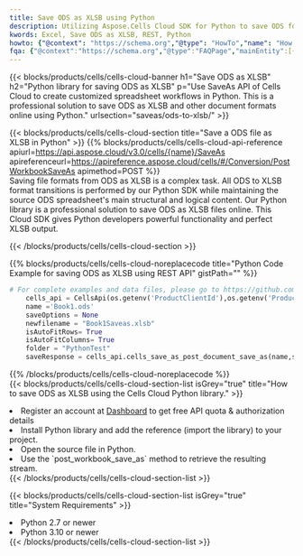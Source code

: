 ```yaml
---
title: Save ODS as XLSB using Python 
description: Utilizing Aspose.Cells Cloud SDK for Python to save ODS format file as XLSB format file. 
kwords: Excel, Save ODS as XLSB, REST, Python
howto: {"@context": "https://schema.org","@type": "HowTo","name": "How to save ODS as XLSB using the Cells Cloud Python library.","description": "How to save ODS as XLSB using the Cells Cloud Python library.","image": {"@type": "ImageObject"},"url": "/python/saveas/ods-to-xlsb/","step": [{ "@type": "HowToStep","name": "How to save ODS as XLSB using the Cells Cloud Python library. step 1", "image": {"@type": "ImageObject",},"url": "/python/saveas/ods-to-xlsb/","text": "Register an account at <a href='https://dashboard.aspose.cloud/'>Dashboard</a> to get free API quota & authorization details",},{ "@type": "HowToStep","name": "How to save ODS as XLSB using the Cells Cloud Python library. step 1", "image": {"@type": "ImageObject",},"url": "/python/saveas/ods-to-xlsb/","text": "Install Python library and add the reference (import the library) to your project.",},{ "@type": "HowToStep","name": "How to save ODS as XLSB using the Cells Cloud Python library. step 1", "image": {"@type": "ImageObject",},"url": "/python/saveas/ods-to-xlsb/","text": "Open the source file in Python.",},{ "@type": "HowToStep","name": "How to save ODS as XLSB using the Cells Cloud Python library. step 1", "image": {"@type": "ImageObject",},"url": "/python/saveas/ods-to-xlsb/","text": "Use the `post_workbook_save_as` method to retrieve the resulting stream.",}, ],"supply": {"@type": "HowToSupply","name": "document"},"tool": [{"@type": "HowToTool","name": "PyCharm, Visual Studio Code, Sublime, Eclipse"},{"@type": "HowToTool","name": "Aspose Cells"}],"totalTime": "PT6M"}
fqa: {"@context":"https://schema.org","@type":"FAQPage","mainEntity":[{"@type":"Question","name":"Why save file as other formats file in C# using REST API?","acceptedAnswer":{"@type":"Answer","text":"Documents are encoded in many ways, and some files may be incompatible with the software you use. To open and read such files, just save them as appropriate file formats.<br/><ol><li>Install .NET SDK and add the reference (import the library) to your project.</li><li>Open the source file in C# using REST API.</li><li>Call the PostWorkbookSaveAsRequest() method, passing an output filename with required extension.</li><li>Get the result of save as a separate file.</li></ol>"}},{"@type":"Question","name":"What file formats can I save as with your C# library?","acceptedAnswer":{"@type":"Answer","text":"We support a variety of file formats for conversion using .NET library, including XLSX, Excel, xls , PDF, CSV, HTML, Markdown, XML, PNG, JPG, TIFF, Json, TXT and many more."}},{"@type":"Question","name":"What is the maximum allowed file size for conversion using this .NET library?","acceptedAnswer":{"@type":"Answer","text":"There are no file size limits for format conversions using .NET library."}}]}
---
```



{{< blocks/products/cells/cells-cloud-banner h1="Save ODS as XLSB" h2="Python library for saving ODS as XLSB" p="Use SaveAs API of Cells Cloud to create customized spreadsheet workflows in Python. This is a professional solution to save ODS as XLSB and other document formats online using Python." urlsection="saveas/ods-to-xlsb/" >}}

{{< blocks/products/cells/cells-cloud-section  title="Save a ODS file as XLSB in Python" >}}
{{% blocks/products/cells/cells-cloud-api-reference  apiurl=https://api.aspose.cloud/v3.0/cells/{name}/SaveAs  apireferenceurl=https://apireference.aspose.cloud/cells/#/Conversion/PostWorkbookSaveAs  apimethod=POST %}}
<br/>
Saving file formats from ODS as XLSB is a complex task. All ODS to XLSB format transitions is performed by our Python SDK while maintaining the source ODS spreadsheet's main structural and logical content. Our Python library is a professional solution to save ODS as XLSB files online. This Cloud SDK gives Python developers powerful functionality and perfect XLSB output.

{{< /blocks/products/cells/cells-cloud-section >}}

{{% blocks/products/cells/cells-cloud-noreplacecode title="Python Code Example for saving ODS as XLSB using REST API" gistPath="" %}}
  
```python
# For complete examples and data files, please go to https://github.com/aspose-cells-cloud/aspose-cells-cloud-python/
    cells_api = CellsApi(os.getenv('ProductClientId'),os.getenv('ProductClientSecret'))
    name ='Book1.ods'    
    saveOptions = None
    newfilename = "Book1Saveas.xlsb"
    isAutoFitRows= True
    isAutoFitColumns= True
    folder = "PythonTest"
    saveResponse = cells_api.cells_save_as_post_document_save_as(name,save_options=saveOptions, newfilename=(folder +'/' + newfilename),folder=folder)
```
  
{{% /blocks/products/cells/cells-cloud-noreplacecode  %}}
<br/>
{{< blocks/products/cells/cells-cloud-section-list isGrey="true"  title="How to save ODS as XLSB using the Cells Cloud Python library." >}}
<li>Register an account at <a href="https://dashboard.aspose.cloud/">Dashboard</a> to get free API quota & authorization details</li>
<li>Install Python library and add the reference (import the library) to your project.</li>
<li>Open the source file in Python.</li>
<li>Use the `post_workbook_save_as` method to retrieve the resulting stream.</li>
{{< /blocks/products/cells/cells-cloud-section-list >}}

{{< blocks/products/cells/cells-cloud-section-list isGrey="true"  title="System Requirements" >}}
<li>Python 2.7 or newer</li>
<li>Python 3.10 or newer</li>
{{< /blocks/products/cells/cells-cloud-section-list >}}
